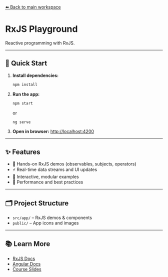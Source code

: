 [⬅️ Back to main workspace](../../README.md)

# RxJS Playground

Reactive programming with RxJS.

---

## 🚀 Quick Start

1. **Install dependencies:**
   ```sh
   npm install
   ```
2. **Run the app:**
   ```sh
   npm start
   ```
   or
   ```sh
   ng serve
   ```
3. **Open in browser:**
   [http://localhost:4200](http://localhost:4200)

---

## ✨ Features

- 🔄 Hands-on RxJS demos (observables, subjects, operators)
- ⚡ Real-time data streams and UI updates
- 🧩 Interactive, modular examples
- 🚀 Performance and best practices

---

## 🗂️ Project Structure

- `src/app/` – RxJS demos & components
- `public/` – App icons and images

---

## 📚 Learn More

- [RxJS Docs](https://rxjs.dev/)
- [Angular Docs](https://angular.io/)
- [Course Slides](../../other-resources/angular-course-slides.pdf)
